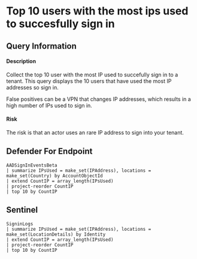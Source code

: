 # Top 10 users with the most ips used to succesfully sign in

## Query Information

#### Description
Collect the top 10 user with the most IP used to succefully sign in to a tenant. This query displays the 10 users that have used the most IP addresses so sign in.

False positives can be a VPN that changes IP addresses, which results in a high number of IPs used to sign in.

#### Risk
The risk is that an actor uses an rare IP address to sign into your tenant.

## Defender For Endpoint
```KQL
AADSignInEventsBeta
| summarize IPsUsed = make_set(IPAddress), locations = make_set(Country) by AccountObjectId
| extend CountIP = array_length(IPsUsed)
| project-reorder CountIP
| top 10 by CountIP
```

## Sentinel
```KQL
SigninLogs
| summarize IPsUsed = make_set(IPAddress), locations = make_set(LocationDetails) by Identity
| extend CountIP = array_length(IPsUsed)
| project-reorder CountIP
| top 10 by CountIP
```


